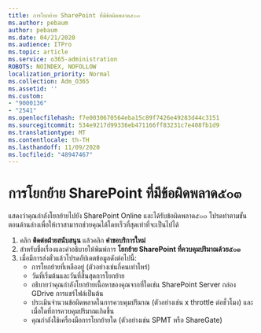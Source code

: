 ```yaml
---
title: การโยกย้าย SharePoint ที่มีข้อผิดพลาด๕๐๓
ms.author: pebaum
author: pebaum
ms.date: 04/21/2020
ms.audience: ITPro
ms.topic: article
ms.service: o365-administration
ROBOTS: NOINDEX, NOFOLLOW
localization_priority: Normal
ms.collection: Adm_O365
ms.assetid: ''
ms.custom:
- "9000136"
- "2541"
ms.openlocfilehash: f7e0030670564eba15c89f7426e49283d44c3151
ms.sourcegitcommit: 534e9217d99336eb471166ff83231c7e408fb1d9
ms.translationtype: MT
ms.contentlocale: th-TH
ms.lasthandoff: 11/09/2020
ms.locfileid: "48947467"
---
```

# <a name="sharepoint-migration-throttling-with-503-errors"></a>การโยกย้าย SharePoint ที่มีข้อผิดพลาด๕๐๓

แสดงว่าคุณกำลังโยกย้ายไปยัง SharePoint Online และได้รับข้อผิดพลาด๕๐๓ โปรดทำตามขั้นตอนด้านล่างเพื่อให้เราสามารถช่วยคุณได้โดยเร็วที่สุดเท่าที่จะเป็นไปได้

1. คลิก **ติดต่อฝ่ายสนับสนุน** แล้วคลิก **คำขอบริการใหม่**
2. สำหรับชื่อเรื่องและคำอธิบายให้พิมพ์การ **โยกย้าย SharePoint ที่ควบคุมปริมาณด้วย๕๐๓**
3. เมื่อมีการส่งตั๋วแล้วโปรดอัปเดตข้อมูลดังต่อไปนี้:
    - การโยกย้ายที่เหลืออยู่ (ตัวอย่างเช่นกี่คนเท่าไหร่)
    - วันที่เริ่มต้นและวันที่สิ้นสุดการโยกย้าย
    - อธิบายว่าคุณกำลังโยกย้ายเนื้อหาของคุณจากที่ใดเช่น SharePoint Server กล่อง GDrive การแชร์ไฟล์เป็นต้น
    - ประเมินจำนวนข้อผิดพลาดในการควบคุมปริมาณ (ตัวอย่างเช่น x throttle ต่อชั่วโมง) และเมื่อใดที่การควบคุมปริมาณเกิดขึ้น
    - คุณกำลังใช้เครื่องมือการโยกย้ายใด (ตัวอย่างเช่น SPMT หรือ ShareGate)
